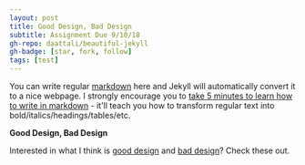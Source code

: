 ```yaml
---
layout: post
title: Good Design, Bad Design
subtitle: Assignment Due 9/10/18
gh-repo: daattali/beautiful-jekyll
gh-badge: [star, fork, follow]
tags: [test]
---
```


You can write regular [markdown](http://markdowntutorial.com/) here and Jekyll will automatically convert it to a nice webpage.  I strongly encourage you to [take 5 minutes to learn how to write in markdown](http://markdowntutorial.com/) - it'll teach you how to transform regular text into bold/italics/headings/tables/etc.

**Good Design, Bad Design**

Interested in what I think is [good design](https://kennethan12.github.io/assignments/good/good-design/) and [bad design](https://kennethan12.github.io/assignments/bad/bad-design/)? Check these out.
